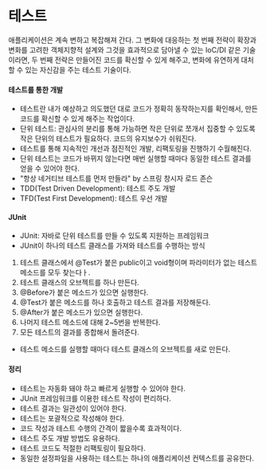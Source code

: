 # 테스트

애플리케이션은 계속 변하고 복잡해져 간다. 그 변화에 대응하는 첫 번째 전략이 확장과 변화를 고려한 객체지향적 설계와 그것을 효과적으로 담아낼 수 있는 IoC/DI 같은 기술이라면, 두 번째 전략은 만들어진 코드를 확신할 수 있게 해주고, 변화에 유연하게 대처할 수 있는 자신감을 주는 테스트 기술이다.

#### 테스트를 통한 개발
* 테스트란 내가 예상하고 의도했던 대로 코드가 정확히 동작하는지를 확인해서, 만든 코드를 확신할 수 있게 해주는 작업이다.
* 단위 테스트: 관심사의 분리를 통해 가능하면 작은 단위로 쪼개서 집중할 수 있도록 작은 단위의 테스트가 필요하다. 코드의 유지보수가 쉬워진다.
* 테스트를 통해 지속적인 개선과 점진적인 개발, 리팩토링을 진행하기 수월해진다.
* 단위 테스트는 코드가 바뀌지 않는다면 매번 실행할 때마다 동일한 테스트 결과를 얻을 수 있어야 한다.
* "항상 네거티브 테스트를 먼저 만들라" by 스프링 창시자 로드 존슨
* TDD(Test Driven Development): 테스트 주도 개발
* TFD(Test First Development): 테스트 우선 개발

#### JUnit
* JUnit: 자바로 단위 테스트를 만들 수 있도록 지원하는 프레임워크
* JUnit이 하나의 테스트 클래스를 가져와 테스트를 수행하는 방식
1. 테스트 클래스에서 @Test가 붙은 public이고 void형이며 파라미터가 없는 테스트 메소드를 모두 찾는다ㅏ.
2. 테스트 클래스의 오브젝트를 하나 만든다.
3. @Before가 붙은 메소드가 있으면 실행한다.
4. @Test가 붙은 메소드를 하나 호출하고 테스트 결과를 저장해둔다.
5. @After가 붙은 메소드가 있으면 실행한다.
6. 나머지 테스트 메소드에 대해 2~5번을 반복한다.
7. 모든 테스트의 결과를 종합해서 돌려준다.
* 테스트 메소드를 실행할 때마다 테스트 클래스의 오브젝트를 새로 만든다.

#### 정리
* 테스트는 자동화 돼야 하고 빠르게 실행할 수 있어야 한다.
* JUnit 프레임워크를 이용한 테스트 작성이 편리하다.
* 테스트 결과는 일관성이 있어야 한다.
* 테스트는 포괄적으로 작성해야 한다.
* 코드 작성과 테스트 수행의 간격이 짧을수록 효과적이다.
* 테스트 주도 개발 방법도 유용하다.
* 테스트 코드도 적절한 리팩토링이 필요하다.
* 동일한 설정파일을 사용하는 테스트는 하나의 애플리케이션 컨텍스트를 공유한다.
